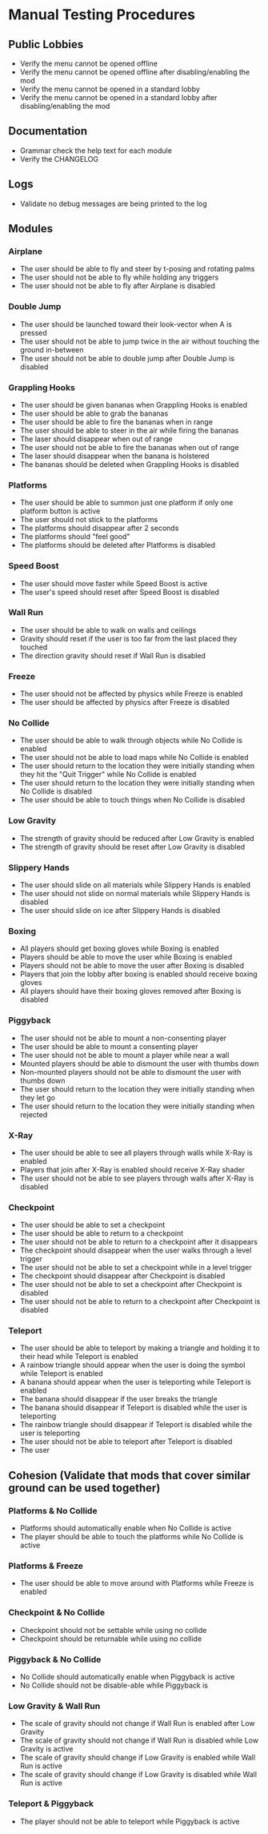 # Manual Testing Procedures

## Public Lobbies
- Verify the menu cannot be opened offline
- Verify the menu cannot be opened offline after disabling/enabling the mod
- Verify the menu cannot be opened in a standard lobby 
- Verify the menu cannot be opened in a standard lobby after disabling/enabling the mod

## Documentation
- Grammar check the help text for each module 
- Verify the CHANGELOG

## Logs
- Validate no debug messages are being printed to the log

## Modules

### Airplane
- The user should be able to fly and steer by t-posing and rotating palms
- The user should not be able to fly while holding any triggers
- The user should not be able to fly after Airplane is disabled

### Double Jump
- The user should be launched toward their look-vector when A is pressed
- The user should not be able to jump twice in the air without touching the ground in-between
- The user should not be able to double jump after Double Jump is disabled

### Grappling Hooks
- The user should be given bananas when Grappling Hooks is enabled
- The user should be able to grab the bananas
- The user should be able to fire the bananas when in range
- The user should be able to steer in the air while firing the bananas
- The laser should disappear when out of range
- The user should not be able to fire the bananas when out of range
- The laser should disappear when the banana is holstered
- The bananas should be deleted when Grappling Hooks is disabled

### Platforms
- The user should be able to summon just one platform if only one platform button is active
- The user should not stick to the platforms
- The platforms should disappear after 2 seconds
- The platforms should "feel good"
- The platforms should be deleted after Platforms is disabled

### Speed Boost
- The user should move faster while Speed Boost is active
- The user's speed should reset after Speed Boost is disabled

### Wall Run

- The user should be able to walk on walls and ceilings
- Gravity should reset if the user is too far from the last placed they touched
- The direction gravity should reset if Wall Run is disabled

### Freeze 
- The user should not be affected by physics while Freeze is enabled
- The user should be affected by physics after Freeze is disabled

### No Collide
- The user should be able to walk through objects while No Collide is enabled
- The user should not be able to load maps while No Collide is enabled
- The user should return to the location they were initially standing when they hit the "Quit Trigger" while No Collide is enabled
- The user should return to the location they were initially standing when No Collide is disabled
- The user should be able to touch things when No Collide is disabled

### Low Gravity
- The strength of gravity should be reduced after Low Gravity is enabled
- The strength of gravity should be reset after Low Gravity is disabled

### Slippery Hands
- The user should slide on all materials while Slippery Hands is enabled
- The user should not slide on normal materials while Slippery Hands is disabled
- The user should slide on ice after Slippery Hands is disabled

### Boxing
- All players should get boxing gloves while Boxing is enabled
- Players should be able to move the user while Boxing is enabled
- Players should not be able to move the user after Boxing is disabled
- Players that join the lobby after boxing is enabled should receive boxing gloves
- All players should have their boxing gloves removed after Boxing is disabled

### Piggyback
- The user should not be able to mount a non-consenting player
- The user should be able to mount a consenting player
- The user should not be able to mount a player while near a wall
- Mounted players should be able to dismount the user with thumbs down
- Non-mounted players should not be able to dismount the user with thumbs down
- The user should return to the location they were initially standing when they let go 
- The user should return to the location they were initially standing when rejected

### X-Ray
- The user should be able to see all players through walls while X-Ray is enabled
- Players that join after X-Ray is enabled should receive X-Ray shader
- The user should not be able to see players through walls after X-Ray is disabled

### Checkpoint
- The user should be able to set a checkpoint
- The user should be able to return to a checkpoint
- The user should not be able to return to a checkpoint after it disappears
- The checkpoint should disappear when the user walks through a level trigger
- The user should not be able to set a checkpoint while in a level trigger
- The checkpoint should disappear after Checkpoint is disabled
- The user should not be able to set a checkpoint after Checkpoint is disabled
- The user should not be able to return to a checkpoint after Checkpoint is disabled

### Teleport
- The user should be able to teleport by making a triangle and holding it to their head while Teleport is enabled
- A rainbow triangle should appear when the user is doing the symbol while Teleport is enabled
- A banana should appear when the user is teleporting while Teleport is enabled
- The banana should disappear if the user breaks the triangle
- The banana should disappear if Teleport is disabled while the user is teleporting
- The rainbow triangle should disappear if Teleport is disabled while the user is teleporting
- The user should not be able to teleport after Teleport is disabled
- The user

## Cohesion (Validate that mods that cover similar ground can be used together)

### Platforms & No Collide
- Platforms should automatically enable when No Collide is active
- The player should be able to touch the platforms while No Collide is active

### Platforms & Freeze
- The user should be able to move around with Platforms while Freeze is enabled

### Checkpoint & No Collide
- Checkpoint should not be settable while using no collide
- Checkpoint should be returnable while using no collide

### Piggyback & No Collide
- No Collide should automatically enable when Piggyback is active
- No Collide should not be disable-able while Piggyback is 

### Low Gravity & Wall Run
- The scale of gravity should not change if Wall Run is enabled after Low Gravity
- The scale of gravity should not change if Wall Run is disabled while Low Gravity is active
- The scale of gravity should change if Low Gravity is enabled while Wall Run is active
- The scale of gravity should change if Low Gravity is disabled while Wall Run is active

### Teleport & Piggyback
- The player should not be able to teleport while Piggyback is active


